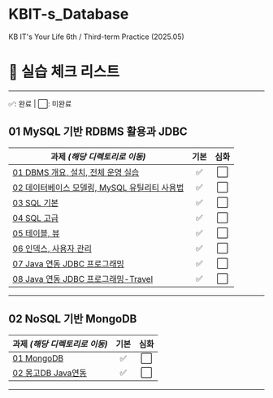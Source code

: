 # KBIT-s_Database
KB IT's Your Life 6th / Third-term Practice (2025.05)

# 📝 실습 체크 리스트

---

✅: 완료 | ⬜: 미완료

## 01 MySQL 기반 RDBMS 활용과 JDBC

| 과제 _(해당 디렉토리로 이동)_             | 기본  | 심화 | 
| ----------------------------------------- | :--:  | :--: |
| [01 DBMS 개요, 설치, 전체 운영 실습](#) |  ✅  |  ⬜  |
| [02 데이터베이스 모델링, MySQL 유틸리티 사용법](#) |  ✅    |  ⬜  |
| [03 SQL 기본](#)                            |  ✅   |  ⬜  | 
| [04 SQL 고급](#)                              |  ✅   |  ⬜  |
| [05 테이블, 뷰](#)                        |  ✅  |  ⬜  | 
| [06 인덱스, 사용자 관리](#)               |  ✅   |  ⬜  | 
| [07 Java 연동 JDBC 프로그래밍](#)              |  ✅    |  ⬜  | 
| [08 Java 연동 JDBC 프로그래밍-Travel](#)   |  ✅  |  ⬜  |

---
## 02 NoSQL 기반 MongoDB

| 과제 _(해당 디렉토리로 이동)_             | 기본  | 심화 | 
| ----------------------------------------- | :--:  | :--: |
| [01 MongoDB](#) |  ✅  |  ⬜  |
| [02 몽고DB Java연동](#) |  ✅    |  ⬜  |

---
